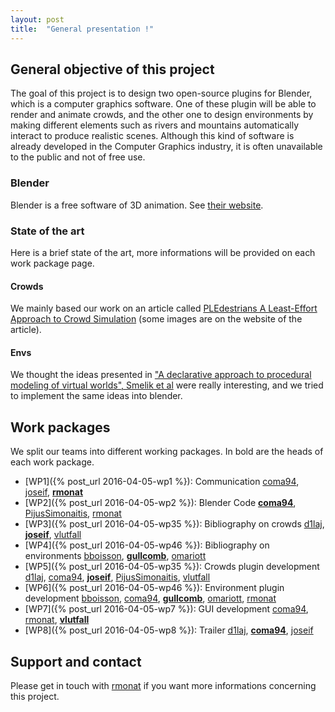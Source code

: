 ```yaml
---
layout: post
title:  "General presentation !"
---
```


## General objective of this project

The goal of this project is to design two open-source plugins for
Blender, which is a computer graphics software.  One of these plugin
will be able to render and animate crowds, and the other one to design
environments by making different elements such as rivers and mountains
automatically interact to produce realistic scenes. Although this kind
of software is already developed in the Computer Graphics industry, it
is often unavailable to the public and not of free use.

### Blender

Blender is a free software of 3D animation. See [their website](blender.org).

### State of the art

Here is a brief state of the art, more informations will be provided on each work package page.

#### Crowds

We mainly based our work on an article called [PLEdestrians A Least-Effort Approach to Crowd Simulation](http://gamma.cs.unc.edu/PLE/) (some images are on the website of the article).

#### Envs

We thought the ideas presented in ["A declarative approach to procedural modeling of virtual worlds", Smelik et al](https://graphics.tudelft.nl/Publications-new/2011/STDB11a/STDB11a.pdf) were really interesting, and we tried to implement the same ideas into blender.

## Work packages

We split our teams into different working packages. In bold are the heads of each work package.


* [WP1]({% post_url 2016-04-05-wp1 %}): Communication [coma94](https://github.com/coma94/), [joseif](https://github.com/joseif), **[rmonat](https://github.com/rmonat)**
* [WP2]({% post_url 2016-04-05-wp2 %}): Blender Code **[coma94](https://github.com/coma94/)**, [PijusSimonaitis](https://github.com/PijusSimonaitis), [rmonat](https://github.com/rmonat)
* [WP3]({% post_url 2016-04-05-wp35 %}): Bibliography on crowds [d1laj](https://github.com/d1laj), **[joseif](https://github.com/joseif)**, [vlutfall](https://github.com/vlutfall)
* [WP4]({% post_url 2016-04-05-wp46 %}): Bibliography on environments [bboisson](https://github.com/bboisson), **[gullcomb](https://github.com/gullcomb)**, [omariott](https://github.com/omariott)
* [WP5]({% post_url 2016-04-05-wp35 %}): Crowds plugin development [d1laj](https://github.com/d1laj), [coma94](https://github.com/coma94/), **[joseif](https://github.com/joseif)**, [PijusSimonaitis](https://github.com/PijusSimonaitis), [vlutfall](https://github.com/vlutfall)
* [WP6]({% post_url 2016-04-05-wp46 %}): Environment plugin development [bboisson](https://github.com/bboisson), [coma94](https://github.com/coma94/), **[gullcomb](https://github.com/gullcomb)**, [omariott](https://github.com/omariott), [rmonat](https://github.com/rmonat)
* [WP7]({% post_url 2016-04-05-wp7 %}): GUI development [coma94](https://github.com/coma94/), [rmonat](https://github.com/rmonat), **[vlutfall](https://github.com/vlutfall)**
* [WP8]({% post_url 2016-04-05-wp8 %}): Trailer [d1laj](https://github.com/d1laj), **[coma94](https://github.com/coma94/)**, [joseif](https://github.com/joseif)


## Support and contact

Please get in touch with [rmonat](https://github.com/rmonat) if you want more informations concerning this project.
